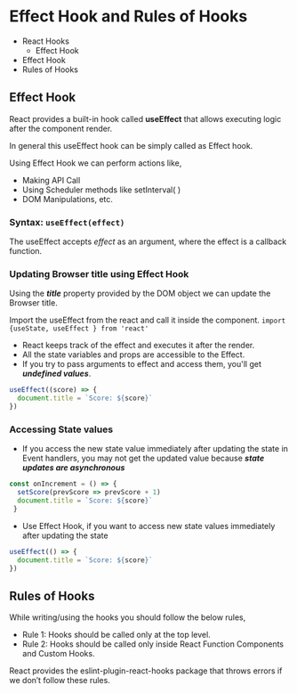 # Effect Hook and Rules of Hooks

- React Hooks
  - Effect Hook
- Effect Hook
- Rules of Hooks

## Effect Hook
React provides a built-in hook called **useEffect** that allows executing logic after the component render.

In general this useEffect hook can be simply called as Effect hook.

Using Effect Hook we can perform actions like,

- Making API Call
- Using Scheduler methods like setInterval( )
- DOM Manipulations, etc.
  
### Syntax: `useEffect(effect)`
The useEffect accepts *effect* as an argument, where the effect is a callback function.

### Updating Browser title using Effect Hook
Using the ***title*** property provided by the DOM object we can update the Browser title.

Import the useEffect from the react and call it inside the component.
`import {useState, useEffect } from 'react'`

- React keeps track of the effect and executes it after the render.
- All the state variables and props are accessible to the Effect.
- If you try to pass arguments to effect and access them, you'll get ***undefined values***.
```jsx
useEffect((score) => {
  document.title = `Score: ${score}`
})
```
### Accessing State values
- If you access the new state value immediately after updating the state in Event handlers, you may not get the updated value because ***state updates are asynchronous***
```jsx
const onIncrement = () => {
  setScore(prevScore => prevScore + 1)
  document.title = `Score: ${score}`
 }
```
- Use Effect Hook, if you want to access new state values immediately after updating the state
```jsx
useEffect(() => {
  document.title = `Score: ${score}`
})
```

## Rules of Hooks
While writing/using the hooks you should follow the below rules,
- Rule 1: Hooks should be called only at the top level.
- Rule 2: Hooks should be called only inside React Function Components and Custom Hooks.

React provides the eslint-plugin-react-hooks package that throws errors if we don’t follow these rules.

